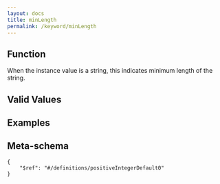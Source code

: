 ```yaml
---
layout: docs
title: minLength
permalink: /keyword/minLength
---
```


## Function

When the instance value is a string, this indicates minimum length of the string.


## Valid Values


## Examples


## Meta-schema

	{
		"$ref": "#/definitions/positiveIntegerDefault0"
	}

